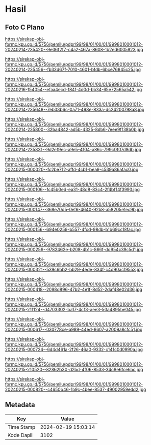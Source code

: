 # Hasil

## Foto C Plano

https://sirekap-obj-formc.kpu.go.id/5756/pemilu/pdpr/99/98/01/00/01/9998010001012-20240214-235420--9e06f2f7-c4a2-467a-8608-1b2ed6005823.jpg

https://sirekap-obj-formc.kpu.go.id/5756/pemilu/pdpr/99/98/01/00/01/9998010001012-20240214-235456--fb33d67f-7010-4601-bfdb-6bce76845c25.jpg

https://sirekap-obj-formc.kpu.go.id/5756/pemilu/pdpr/99/98/01/00/01/9998010001012-20240216-154054--efaa4ecd-f84f-4d0d-bb34-65e72565a542.jpg

https://sirekap-obj-formc.kpu.go.id/5756/pemilu/pdpr/99/98/01/00/01/9998010001012-20240214-235648--7eb03b6c-0a71-498e-833a-dc24200798a8.jpg

https://sirekap-obj-formc.kpu.go.id/5756/pemilu/pdpr/99/98/01/00/01/9998010001012-20240214-235800--32ba4842-ad5b-4325-8db6-7eee9f138b0b.jpg

https://sirekap-obj-formc.kpu.go.id/5756/pemilu/pdpr/99/98/01/00/01/9998010001012-20240214-235831--9d2ef9ec-a9e5-4104-a86c-799c0f07d8db.jpg

https://sirekap-obj-formc.kpu.go.id/5756/pemilu/pdpr/99/98/01/00/01/9998010001012-20240215-000020--fc2be712-affd-4cb1-bea9-c539a86afac0.jpg

https://sirekap-obj-formc.kpu.go.id/5756/pemilu/pdpr/99/98/01/00/01/9998010001012-20240215-000106--fc45b0ed-ea31-48d8-83c4-2f4bf14f3990.jpg

https://sirekap-obj-formc.kpu.go.id/5756/pemilu/pdpr/99/98/01/00/01/9998010001012-20240215-000147--368e70d5-0ef6-4640-92b8-a58205e1ec9b.jpg

https://sirekap-obj-formc.kpu.go.id/5756/pemilu/pdpr/99/98/01/00/01/9998010001012-20240215-000156--694e0259-b557-4fcd-98db-b1b69cc18fac.jpg

https://sirekap-obj-formc.kpu.go.id/5756/pemilu/pdpr/99/98/01/00/01/9998010001012-20240215-000259--9782462e-b208-4b1c-866f-dd954c39c5d1.jpg

https://sirekap-obj-formc.kpu.go.id/5756/pemilu/pdpr/99/98/01/00/01/9998010001012-20240215-000321--539c6bb2-bb29-4ede-834f-c4d90ac19553.jpg

https://sirekap-obj-formc.kpu.go.id/5756/pemilu/pdpr/99/98/01/00/01/9998010001012-20240215-000418--2098d896-47b2-4e1f-8d52-2daf48e02d36.jpg

https://sirekap-obj-formc.kpu.go.id/5756/pemilu/pdpr/99/98/01/00/01/9998010001012-20240215-211124--d4703302-ba17-4cf3-aee3-50a4895be045.jpg

https://sirekap-obj-formc.kpu.go.id/5756/pemilu/pdpr/99/98/01/00/01/9998010001012-20240215-000617--030778ce-a989-44ed-8607-a2009a8cfc51.jpg

https://sirekap-obj-formc.kpu.go.id/5756/pemilu/pdpr/99/98/01/00/01/9998010001012-20240215-000724--6d4d461a-2f26-46a0-9332-c141c0d0990a.jpg

https://sirekap-obj-formc.kpu.go.id/5756/pemilu/pdpr/99/98/01/00/01/9998010001012-20240215-210520--82862b30-d2bd-4f06-8533-34c8e6fce6ac.jpg

https://sirekap-obj-formc.kpu.go.id/5756/pemilu/pdpr/99/98/01/00/01/9998010001012-20240215-000820--c4650b46-1b9c-4bee-8537-49002959edd2.jpg


## Metadata

| Key        | Value               |
| ---------- | ------------------- |
| Time Stamp | 2024-02-19 15:03:14 |
| Kode Dapil | 3102                |



